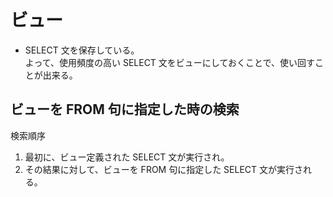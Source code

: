 # ビュー

- SELECT 文を保存している。<br>
  よって、使用頻度の高い SELECT 文をビューにしておくことで、使い回すことが出来る。

## ビューを FROM 句に指定した時の検索

検索順序

1. 最初に、ビュー定義された SELECT 文が実行され。
2. その結果に対して、ビューを FROM 句に指定した SELECT 文が実行される。
